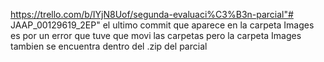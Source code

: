 https://trello.com/b/IYjN8Uof/segunda-evaluaci%C3%B3n-parcial"# JAAP_00129619_2EP" 
el ultimo commit que aparece en la carpeta Images es por un error que tuve que movi las carpetas
pero la carpeta Images tambien se encuentra dentro del .zip del parcial
